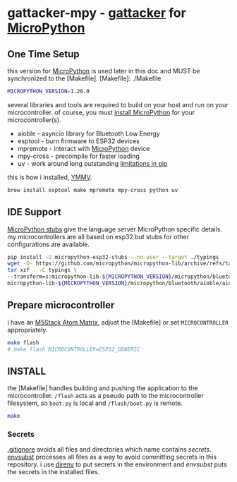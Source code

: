# gattacker-mpy - [gattacker] for [MicroPython]

[gattacker]: https://github.com/securing/gattacker
[MicroPython]: https://micropython.org

## One Time Setup

this version for [MicroPython] is used later in this doc and MUST be synchronized to the [Makefile].
[Makefile]: ./Makefile

```bash
MICROPYTHON_VERSION=1.26.0
```

several libraries and tools are required to build on your host and run on your microcontroller.
of course, you must [install MicroPython](https://micropython.org/download/) for your microcontroller(s).

* aioble - asyncio library for Bluetooth Low Energy
* esptool - burn firmware to ESP32 devices
* mpremote - interact with [MicroPython] device
* mpy-cross - precompile for faster loading
* uv - work around long outstanding [limitations in pip](https://github.com/pypa/pip/issues/11440)

this is how i installed, [YMMV](https://dictionary.cambridge.org/us/dictionary/english/ymmv).

```bash
brew install esptool make mpremote mpy-cross python uv
```

## IDE Support

[MicroPython stubs](https://github.com/Josverl/micropython-stubs) give the language server MicroPython specific details.
my microcontrollers are all based on esp32 but stubs for other configurations are available.

```bash
pip install -U micropython-esp32-stubs --no-user --target ./typings
wget -O- https://github.com/micropython/micropython-lib/archive/refs/tags/v${MICROPYTHON_VERSION}.tar.gz | \
tar xzf - -C typings \
--transform=s:micropython-lib-${MICROPYTHON_VERSION}/micropython/bluetooth/aioble/:: \
micropython-lib-${MICROPYTHON_VERSION}/micropython/bluetooth/aioble/aioble
```

## Prepare microcontroller

i have an [M5Stack Atom Matrix](https://docs.m5stack.com/en/core/ATOM%20Matrix), adjust the [Makefile] or set `MICROCONTROLLER` appropriately.

```bash
make flash
# make flash MICROCONTROLLER=ESP32_GENERIC
```

## INSTALL

the [Makefile] handles building and pushing the application to the microcontroller.
`/flash` acts as a pseudo path to the microcontroller filesystem, so `boot.py` is local and `/flash/boot.py` is remote.

```bash
make
```

### Secrets

[.gitignore](./.gitignore) avoids all files and directories which name contains _secrets_.
[envsubst](https://man7.org/linux/man-pages/man1/envsubst.1.html) processes all files as a way to avoid committing secrets in this repository.
i use [direnv](https://direnv.org) to put secrets in the environment and _envsubst_ puts the secrets in the installed files.
